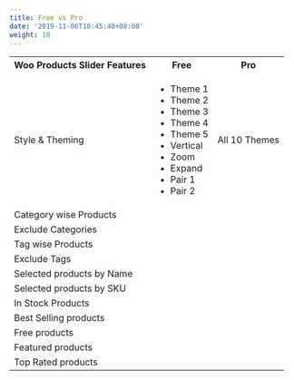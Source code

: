 ```yaml
---
title: Free vs Pro
date: '2019-11-06T10:45:40+00:00'
weight: 10
---
```


<table class="free-vs-pro table table-responsive table-bordered">
	<tbody>
		<tr>
			<th>Woo Products Slider Features</th>
			<th>Free</th>
			<th>Pro</th>
		</tr>
		<tr>
			<td>Style &amp; Theming</td>
		<td class="themes-list">
			<ul>
				<li><span class="fa fa-check"></span> Theme 1</li>
				<li><span class="fa fa-check"></span> Theme 2</li>
				<li><span class="fa fa-check"></span> Theme 3</li>
				<li><span class="fa fa-check"></span> Theme 4</li>
				<li><span class="fa fa-check"></span> Theme 5</li>
				<li><span class="fa fa-times"></span> Vertical</li>
				<li><span class="fa fa-times"></span> Zoom</li>
				<li><span class="fa fa-times"></span> Expand</li>
				<li><span class="fa fa-times"></span> Pair 1</li>
				<li><span class="fa fa-times"></span> Pair 2</li>
			</ul>
		</td>
			<td><span class="fa fa-check"></span> All 10 Themes</td>
		</tr>
		<tr>
			<td>Category wise Products</td>
			<td><span class="fa fa-check"></span></td>
			<td><span class="fa fa-check"></span></td>
		</tr>
		<tr>
			<td>Exclude Categories</td>
			<td><span class="fa fa-check"></span></td>
			<td><span class="fa fa-check"></span></td>
		</tr>
		<tr>
			<td>Tag wise Products</td>
			<td><span class="fa fa-times"></span></td>
			<td><span class="fa fa-check"></span></td>
		</tr>
		<tr>
			<td>Exclude Tags</td>
			<td><span class="fa fa-times"></span></td>
			<td><span class="fa fa-check"></span></td>
		</tr>
		<tr>
			<td>Selected products by Name</td>
			<td><span class="fa fa-times"></span></td>
			<td><span class="fa fa-check"></span></td>
		</tr>
		<tr>
			<td>Selected products by SKU</td>
			<td><span class="fa fa-times"></span></td>
			<td><span class="fa fa-check"></span></td>
		</tr>
		<tr>
			<td>In Stock Products</td>
			<td><span class="fa fa-times"></span></td>
			<td><span class="fa fa-check"></span></td>
		</tr>
		<tr>
			<td>Best Selling products</td>
			<td><span class="fa fa-times"></span></td>
			<td><span class="fa fa-check"></span></td>
		</tr>
		<tr>
			<td>Free products</td>
			<td><span class="fa fa-times"></span></td>
			<td><span class="fa fa-check"></span></td>
		</tr>
		<tr>
			<td>Featured products</td>
			<td><span class="fa fa-times"></span></td>
			<td><span class="fa fa-check"></span></td>
		</tr>
		<tr>
			<td>Top Rated products</td>
			<td><span class="fa fa-times"></span></td>
			<td><span class="fa fa-check"></span></td>
		</tr>
	</tbody>
</table>
